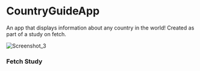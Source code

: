 # CountryGuideApp

An app that displays information about any country in the world! Created as part of a study on fetch.

 
![Screenshot_3](https://user-images.githubusercontent.com/112224948/235330514-aeb4e727-fb7e-4b0d-b5bd-b62dcaa3f663.png)

### Fetch Study
